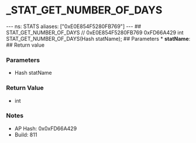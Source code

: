 # _STAT_GET_NUMBER_OF_DAYS

--- ns: STATS aliases: ["0xE0E854F5280FB769"] --- ## STAT_GET_NUMBER_OF_DAYS  // 0xE0E854F5280FB769 0xFD66A429 int STAT_GET_NUMBER_OF_DAYS(Hash statName);   ## Parameters * **statName**:  ## Return value

### Parameters
* Hash statName

### Return Value
* int

### Notes
* AP Hash: 0x0xFD66A429
* Build: 811

